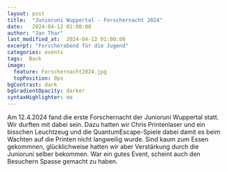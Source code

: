 ```yaml
---
layout: post
title:  "Junioruni Wuppertal - Forschernacht 2024"
date:   2024-04-12 01:00:00
author: "Jan Thar"
last_modified_at:  2024-04-12 01:00:00
excerpt: "Forscherabend für die Jugend"
categories: events
tags:  Back
image:
  feature: Forschernacht2024.jpg
  topPosition: 0px
bgContrast: dark
bgGradientOpacity: darker
syntaxHighlighter: no
---
```


Am 12.4.2024 fand die erste Forschernacht der Junioruni Wuppertal statt. 
Wir durften mit dabei sein. 
Dazu hatten wir Chris Printenlaser und ein bisschen Leuchtzeug und die QuantumEscape-Spiele dabei damit es beim Wachten auf die Printen nicht langweilig wurde.
Sind kaum zum Essen gekommnen, glücklichweise hatten wir aber Verstärkung durch die Junioruni selber bekommen.
War ein gutes Event, scheint auch den Besuchern Spasse gemacht zu haben.

